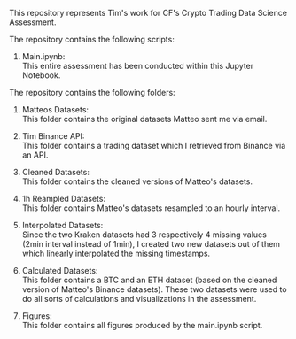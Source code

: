 This repository represents Tim's work for CF's Crypto Trading Data Science Assessment.

The repository contains the following scripts:

1. Main.ipynb:              
This entire assessment has been conducted within this Jupyter Notebook.

The repository contains the following folders:

1. Matteos Datasets:        
This folder contains the original datasets Matteo sent me via email.

2. Tim Binance API:         
This folder contains a trading dataset which I retrieved from Binance via an API.

3. Cleaned Datasets:        
This folder contains the cleaned versions of Matteo's datasets.

4. 1h Reampled Datasets:    
This folder contains Matteo's datasets resampled to an hourly interval.

5. Interpolated Datasets:   
Since the two Kraken datasets had 3 respectively 4 missing values (2min interval instead of 1min),
I created two new datasets out of them which linearly interpolated the missing timestamps.

6. Calculated Datasets:     
This folder contains a BTC and an ETH dataset (based on the cleaned version of Matteo's Binance datasets).
These two datasets were used to do all sorts of calculations and visualizations in the assessment.

7. Figures:                 
This folder contains all figures produced by the main.ipynb script.

